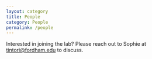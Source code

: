 ```yaml
---
layout: category
title: People
category: People
permalink: /people
---
```


Interested in joining the lab? Please reach out to Sophie at tintori@fordham.edu to discuss.